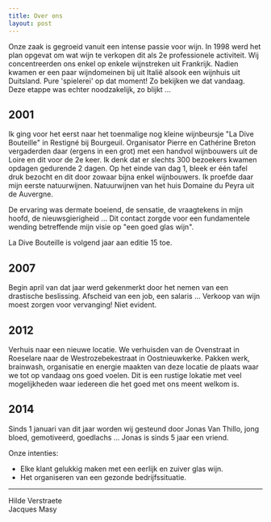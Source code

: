 ```yaml
---
title: Over ons
layout: post 
---
```


Onze zaak is gegroeid vanuit een intense passie voor wijn.
In 1998 werd het plan opgevat om wat wijn te verkopen dit als 2e professionele activiteit.
Wij concentreerden ons enkel op enkele wijnstreken uit Frankrijk. Nadien kwamen er een paar wijndomeinen bij uit Italië alsook een wijnhuis uit Duitsland.
Pure 'spielerei' op dat moment! Zo bekijken we dat vandaag.
Deze etappe was echter noodzakelijk, zo blijkt ...

2001
----

Ik ging voor het eerst naar het toenmalige nog kleine wijnbeursje "La Dive Bouteille" in Restigné bij Bourgeuil.
Organisator Pierre en Cathérine Breton vergaderden daar (ergens in een grot) met een handvol wijnbouwers uit de Loire en dit voor de 2e keer.
Ik denk dat er slechts 300 bezoekers kwamen opdagen gedurende 2 dagen.
Op het einde van dag 1, bleek er één tafel druk bezocht en dit door zowaar bijna enkel wijnbouwers.
Ik proefde daar mijn eerste natuurwijnen. Natuurwijnen van het huis Domaine du Peyra uit de Auvergne.

De ervaring was dermate boeiend, de sensatie, de vraagtekens in mijn hoofd, de nieuwsgierigheid ...
Dit contact zorgde voor een fundamentele wending betreffende mijn visie op "een goed glas wijn".

La Dive Bouteille is volgend jaar aan editie 15 toe.

2007
----

Begin april van dat jaar werd gekenmerkt door het nemen van een drastische beslissing.
Afscheid van een job, een salaris ...
Verkoop van wijn moest zorgen voor vervanging! Niet evident.

2012
----

Verhuis naar een nieuwe locatie.
We verhuisden van de Ovenstraat in Roeselare naar de Westrozebekestraat in Oostnieuwkerke.
Pakken werk, brainwash, organisatie en energie maakten van deze locatie de plaats waar we tot op vandaag ons goed voelen.
Dit is een rustige lokatie met veel mogelijkheden waar iedereen die het goed met ons meent welkom is.

2014
----

Sinds 1 januari van dit jaar worden wij gesteund door Jonas Van Thillo, jong bloed, gemotiveerd, goedlachs ...
Jonas is sinds 5 jaar een vriend.

Onze intenties: 

- Elke klant gelukkig maken met een eerlijk en zuiver glas wijn.
- Het organiseren van een gezonde bedrijfssituatie.

---

Hilde Verstraete  
Jacques Masy

